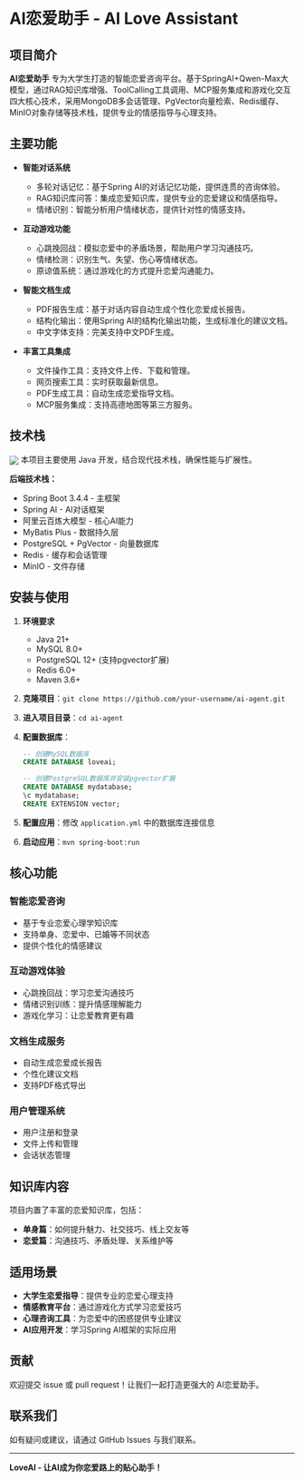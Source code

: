 # AI恋爱助手 - AI Love Assistant


## 项目简介

**AI恋爱助手** 专为大学生打造的智能恋爱咨询平台。基于SpringAI+Qwen-Max大模型，通过RAG知识库增强、ToolCalling工具调用、MCP服务集成和游戏化交互四大核心技术，采用MongoDB多会话管理、PgVector向量检索、Redis缓存、MinIO对象存储等技术栈，提供专业的情感指导与心理支持。

## 主要功能

- **智能对话系统**  
  - 多轮对话记忆：基于Spring AI的对话记忆功能，提供连贯的咨询体验。
  - RAG知识库问答：集成恋爱知识库，提供专业的恋爱建议和情感指导。
  - 情绪识别：智能分析用户情绪状态，提供针对性的情感支持。

- **互动游戏功能**  
  - 心跳挽回战：模拟恋爱中的矛盾场景，帮助用户学习沟通技巧。
  - 情绪检测：识别生气、失望、伤心等情绪状态。
  - 原谅值系统：通过游戏化的方式提升恋爱沟通能力。

- **智能文档生成**  
  - PDF报告生成：基于对话内容自动生成个性化恋爱成长报告。
  - 结构化输出：使用Spring AI的结构化输出功能，生成标准化的建议文档。
  - 中文字体支持：完美支持中文PDF生成。

- **丰富工具集成**  
  - 文件操作工具：支持文件上传、下载和管理。
  - 网页搜索工具：实时获取最新信息。
  - PDF生成工具：自动生成恋爱指导文档。
  - MCP服务集成：支持高德地图等第三方服务。

## 技术栈
<img align="center" src="https://skillicons.dev/icons?i=java,spring,mysql,postgresql,redis&theme=light" />
本项目主要使用 Java 开发，结合现代技术栈，确保性能与扩展性。

**后端技术栈：**
- Spring Boot 3.4.4 - 主框架
- Spring AI - AI对话框架
- 阿里云百炼大模型 - 核心AI能力
- MyBatis Plus - 数据持久层
- PostgreSQL + PgVector - 向量数据库
- Redis - 缓存和会话管理
- MinIO - 文件存储

## 安装与使用

1. **环境要求**
   - Java 21+
   - MySQL 8.0+
   - PostgreSQL 12+ (支持pgvector扩展)
   - Redis 6.0+
   - Maven 3.6+

2. **克隆项目**：`git clone https://github.com/your-username/ai-agent.git`
3. **进入项目目录**：`cd ai-agent`
4. **配置数据库**：
   ```sql
   -- 创建MySQL数据库
   CREATE DATABASE loveai;
   
   -- 创建PostgreSQL数据库并安装pgvector扩展
   CREATE DATABASE mydatabase;
   \c mydatabase;
   CREATE EXTENSION vector;
   ```
5. **配置应用**：修改 `application.yml` 中的数据库连接信息
6. **启动应用**：`mvn spring-boot:run`

## 核心功能

### 智能恋爱咨询
- 基于专业恋爱心理学知识库
- 支持单身、恋爱中、已婚等不同状态
- 提供个性化的情感建议

### 互动游戏体验
- 心跳挽回战：学习恋爱沟通技巧
- 情绪识别训练：提升情感理解能力
- 游戏化学习：让恋爱教育更有趣

### 文档生成服务
- 自动生成恋爱成长报告
- 个性化建议文档
- 支持PDF格式导出

### 用户管理系统
- 用户注册和登录
- 文件上传和管理
- 会话状态管理

## 知识库内容

项目内置了丰富的恋爱知识库，包括：
- **单身篇**：如何提升魅力、社交技巧、线上交友等
- **恋爱篇**：沟通技巧、矛盾处理、关系维护等  

## 适用场景

- **大学生恋爱指导**：提供专业的恋爱心理支持
- **情感教育平台**：通过游戏化方式学习恋爱技巧
- **心理咨询工具**：为恋爱中的困惑提供专业建议
- **AI应用开发**：学习Spring AI框架的实际应用

## 贡献

欢迎提交 issue 或 pull request！让我们一起打造更强大的 AI恋爱助手。

## 联系我们

如有疑问或建议，请通过 GitHub Issues 与我们联系。

---

**LoveAI - 让AI成为你恋爱路上的贴心助手！**
